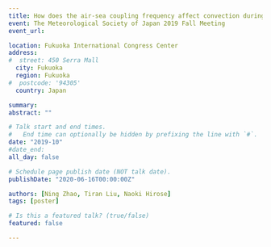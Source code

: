 ```yaml
---
title: How does the air-sea coupling frequency affect convection during the MJO passage?
event: The Meteorological Society of Japan 2019 Fall Meeting
event_url: 

location: Fukuoka International Congress Center
address: 
#  street: 450 Serra Mall
  city: Fukuoka
  region: Fukuoka
#  postcode: '94305'
  country: Japan

summary:
abstract: ""

# Talk start and end times.
#   End time can optionally be hidden by prefixing the line with `#`.
date: "2019-10"
#date_end: 
all_day: false

# Schedule page publish date (NOT talk date).
publishDate: "2020-06-16T00:00:00Z"

authors: [Ning Zhao, Tiran Liu, Naoki Hirose]
tags: [poster]

# Is this a featured talk? (true/false)
featured: false

---
```

